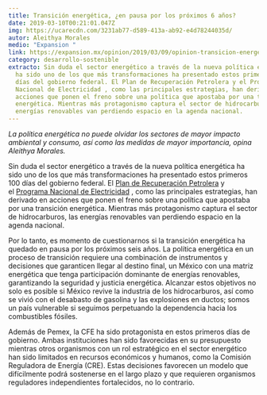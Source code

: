 ```yaml
---
title: Transición energética, ¿en pausa por los próximos 6 años?
date: 2019-03-10T00:21:01.047Z
img: https://ucarecdn.com/3231ab77-d589-413a-ab92-e4d78244035d/
autor: Aleithya Morales
medio: "Expansion "
link: https://expansion.mx/opinion/2019/03/09/opinion-transicion-energetica-en-pausa
category: desarrollo-sostenible
extracto: Sin duda el sector energético a través de la nueva política energética
  ha sido uno de los que más transformaciones ha presentado estos primeros 100
  días del gobierno federal. El Plan de Recuperación Petrolera y el Programa
  Nacional de Electricidad , como las principales estrategias, han derivado en
  acciones que ponen el freno sobre una política que apostaba por una transición
  energética. Mientras más protagonismo captura el sector de hidrocarburos, las
  energías renovables van perdiendo espacio en la agenda nacional.
---
```

*La política energética no puede olvidar los sectores de mayor impacto ambiental y consumo, así como las medidas de mayor importancia, opina Aleithya Morales.*

Sin duda el sector energético a través de la nueva política energética ha sido uno de los que más transformaciones ha presentado estos primeros 100 días del gobierno federal. El [Plan de Recuperación Petrolera](https://expansion.mx/empresas/2018/10/09/pemex-presenta-seis-proyectos-recuperacion-petrolera-pais) y el [Programa Nacional de Electricidad](https://www.gob.mx/sener/es/articulos/presentacion-del-programa-nacional-de-electricidad?idiom=es) , como las principales estrategias, han derivado en acciones que ponen el freno sobre una política que apostaba por una transición energética. Mientras más protagonismo captura el sector de hidrocarburos, las energías renovables van perdiendo espacio en la agenda nacional.

Por lo tanto, es momento de cuestionarnos si la transición energética ha quedado en pausa por los próximos seis años. La política energética en un proceso de transición requiere una combinación de instrumentos y decisiones que garanticen llegar al destino final, un México con una matriz energética que tenga participación dominante de energías renovables, garantizando la seguridad y justicia energética. Alcanzar estos objetivos no solo es posible si México revive la industria de los hidrocarburos, así como se vivió con el desabasto de gasolina y las explosiones en ductos; somos un país vulnerable si seguimos perpetuando la dependencia hacia los combustibles fósiles.

Además de Pemex, la CFE ha sido protagonista en estos primeros días de gobierno. Ambas instituciones han sido favorecidas en su presupuesto mientras otros organismos con un rol estratégico en el sector energético han sido limitados en recursos económicos y humanos, como la Comisión Reguladora de Energía (CRE). Estas decisiones favorecen un modelo que difícilmente podrá sostenerse en el largo plazo y que requieren organismos reguladores independientes fortalecidos, no lo contrario.